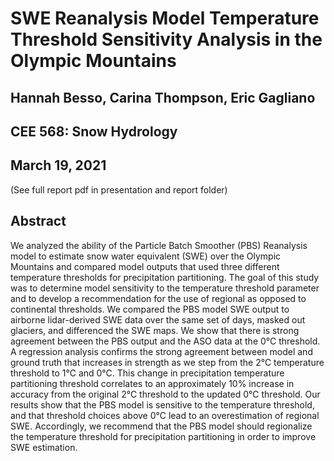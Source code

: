 # SWE Reanalysis Model Temperature Threshold Sensitivity Analysis in the Olympic Mountains 

## Hannah Besso, Carina Thompson, Eric Gagliano
## CEE 568: Snow Hydrology
## March 19, 2021

(See full report pdf in presentation and report folder)

## Abstract
We analyzed the ability of the Particle Batch Smoother (PBS) Reanalysis model to estimate snow water equivalent (SWE) over the Olympic Mountains and compared model outputs that used three different temperature thresholds for precipitation partitioning. The goal of this study was to determine model sensitivity to the temperature threshold parameter and to develop a recommendation for the use of regional as opposed to continental thresholds. We compared the PBS model SWE output to airborne lidar-derived SWE data over the same set of days, masked out glaciers, and differenced the SWE maps. We show that there is strong agreement between the PBS output and the ASO data at the 0℃ threshold. A regression analysis confirms the strong agreement between model and ground truth that increases in strength as we step from the 2℃ temperature threshold to 1℃ and 0℃. This change in precipitation temperature partitioning threshold correlates to an approximately 10% increase in accuracy from the original 2℃ threshold to the updated 0℃ threshold. Our results show that the PBS model is sensitive to the temperature threshold, and that threshold choices above 0℃ lead to an overestimation of regional SWE. Accordingly, we recommend that the PBS model should regionalize the temperature threshold for precipitation partitioning in order to improve SWE estimation.

